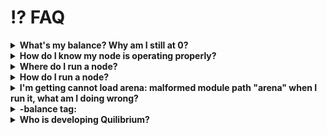 # ⁉️ FAQ



<details>

<summary><strong>What's my balance? Why am I still at 0?</strong></summary>

This question is the most frequently asked of them all. Depending on when you joined in on the project, the answer will vary. At this point, fully-synchronized nodes should start accumulating a balance. We are working to improve synchronization so it's not an incredibly long slog to get there. Everyone who has been participating should see some balance when Dusk launches.

</details>

<details>

<summary><strong>How do I know my node is operating properly?</strong></summary>

You should see the frame number your node is processing continually increase. This may be slow at first due to heavy fork reconciliation – think of each node with a prover key as being able to send valid frames, but the timereel as a means to choose between them. Because we have had many iterations and lots of early networking issues, we may be initial forks that your node must churn through. We're working on improving sync to be smarter about this so you don't have to reconcile all of them.

</details>

<details>

<summary><strong>Where do I run a node?</strong></summary>

Don't run it on IaaS/PaaS providers like AWS/GCP/Azure. The egress fees will eat you alive. If you don't want to/can't run on your own hardware, VPS/ bare metal hosts do well. Be advised: Q uses a lot of bandwidth in this stage.

</details>

<details>

<summary><strong>How do I run a node?</strong></summary>

If you have git and go 1.20 installed, it's just these three steps:

```
git clone https://github.com/QuilibriumNetwork/ceremonyclient.git
cd ~/ceremonyclient/node
GOEXPERIMENT=arenas go run ./...
```

If you don't, follow whatever guide for your operating system to install go 1.20 (MUST be 1.20.X, 1.19- won't work, 1.21+ won't either).

</details>

<details>

<summary><strong>I'm getting cannot load arena: malformed module path "arena" when I run it, what am I doing wrong?</strong></summary>

Wrong version of golang. Make sure you installed 1.20 (and it has priority on your PATH environment variable)

</details>

<details>

<summary><strong>-balance tag:</strong></summary>

The -balance command tag when calling the GOEXPERIMENT=arenas go run ./... -balance has been deprecated since Dawn v1.2.9. Unless your node was upgraded to the latest version, yet upgraded from a version <1.2.9 (e.g. 1.2.7) (i.e. the very first version your node ran with was one older than 1.2.9), the -balance command tag will not work anymore and will face the error below.

</details>

<details>

<summary><strong>Who is developing Quilibrium?</strong></summary>

Officially the core Quil dev team is just Cassie as of right now (making this an oddly third person statement), plus many folks who have submitted PRs to the core project, as well as related projects like Agost with quilibrium-rs, and Sir0uk with the nodekeeper dashboard. If you'd like to join in, there's loads of things to work on, please DM!

</details>

